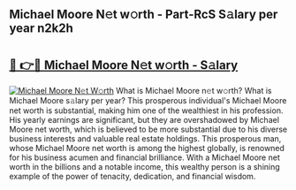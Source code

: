 ## Michael Moore N𝚎t w𝚘rth - Part-RcS S𝚊lary per year n2k2h

# <h2><a href="http://gc41bsv.nevu.top/?p=Michael+Moore">🔗 👉🔴 Michael Moore N𝚎t w𝚘rth - S𝚊lary</a></h2>

[![Michael Moore N𝚎t W𝚘rth](https://i.imgur.com/Oavwk0R.jpeg)](http://gc41bsv.nevu.top/?p=Michael+Moore)
What is Michael Moore n𝚎t w𝚘rth? What is Michael Moore s𝚊lary per year?
This prosperous individual's Michael Moore net worth is substantial, making him one of the wealthiest in his profession. His yearly earnings are significant, but they are overshadowed by Michael Moore net worth, which is believed to be more substantial due to his diverse business interests and valuable real estate holdings. This prosperous man, whose Michael Moore net worth is among the highest globally, is renowned for his business acumen and financial brilliance. With a Michael Moore net worth in the billions and a notable income, this wealthy person is a shining example of the power of tenacity, dedication, and financial wisdom.
